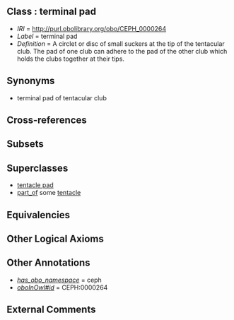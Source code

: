 
## Class : terminal pad

 * *IRI* = http://purl.obolibrary.org/obo/CEPH_0000264
 * *Label* = terminal pad
 * *Definition* = A circlet or disc of small suckers at the tip of the tentacular club. The pad of one club can adhere to the pad of the other club which holds the clubs together at their tips.

## Synonyms

 * terminal pad of tentacular club

## Cross-references


## Subsets


## Superclasses

 * [tentacle pad](../../CEPH/58/CEPH_0000258.md)
 * [part_of](../../BFO/50/BFO_0000050.md) some [tentacle](../../CEPH/56/CEPH_0000256.md)

## Equivalencies


## Other Logical Axioms


## Other Annotations

 * *[has_obo_namespace](../../ce/oboInOwl#hasOBONamespace.md)* = ceph
 * *[oboInOwl#id](../../id/oboInOwl#id.md)* = CEPH:0000264

## External Comments

